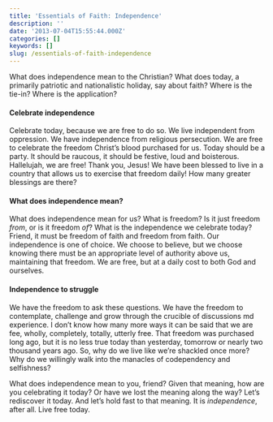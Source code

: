 ```yaml
---
title: 'Essentials of Faith: Independence'
description: ''
date: '2013-07-04T15:55:44.000Z'
categories: []
keywords: []
slug: /essentials-of-faith-independence
---
```


What does independence mean to the Christian? What does today, a primarily patriotic and nationalistic holiday, say about faith? Where is the tie-in? Where is the application?

#### Celebrate independence

Celebrate today, because we are free to do so. We live independent from oppression. We have independence from religious persecution. We are free to celebrate the freedom Christ’s blood purchased for us. Today should be a party. It should be raucous, it should be festive, loud and boisterous. Hallelujah, we are free! Thank you, Jesus! We have been blessed to live in a country that allows us to exercise that freedom daily! How many greater blessings are there?

#### What does independence mean?

What does independence mean for us? What is freedom? Is it just freedom _from_, or is it freedom _of_? What is the independence we celebrate today? Friend, it must be freedom of faith and freedom from faith. Our independence is one of choice. We choose to believe, but we choose knowing there must be an appropriate level of authority above us, maintaining that freedom. We are free, but at a daily cost to both God and ourselves.

#### Independence to struggle

We have the freedom to ask these questions. We have the freedom to contemplate, challenge and grow through the crucible of discussions md experience. I don’t know how many more ways it can be said that we are fee, wholly, completely, totally, utterly free. That freedom was purchased long ago, but it is no less true today than yesterday, tomorrow or nearly two thousand years ago. So, why do we live like we’re shackled once more? Why do we willingly walk into the manacles of codependency and selfishness?

What does independence mean to you, friend? Given that meaning, how are you celebrating it today? Or have we lost the meaning along the way? Let’s rediscover it today. And let’s hold fast to that meaning. It is _independence_, after all. Live free today.